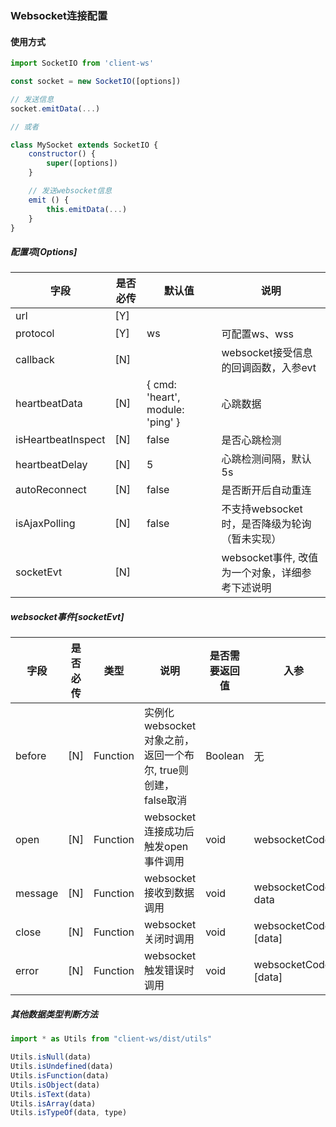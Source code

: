 ### Websocket连接配置

#### 使用方式
```javascript
import SocketIO from 'client-ws'

const socket = new SocketIO([options])

// 发送信息
socket.emitData(...)

// 或者

class MySocket extends SocketIO {
    constructor() {
        super([options])
    }

    // 发送websocket信息
    emit () {
        this.emitData(...)
    }
}

```

##### 配置项[Options]

|字段|是否必传|默认值|说明|
|-|-|-|-|
|url|[Y]|||
|protocol|[Y]|ws|可配置ws、wss|
|callback|[N]|  |websocket接受信息的回调函数，入参evt|
|heartbeatData|[N]|{ cmd: 'heart', module: 'ping' }|心跳数据|
|isHeartbeatInspect|[N]|false|是否心跳检测|
|heartbeatDelay|[N]|5|心跳检测间隔，默认5s|
|autoReconnect|[N]|false|是否断开后自动重连|
|isAjaxPolling|[N]|false|不支持websocket时，是否降级为轮询（暂未实现）|
|socketEvt|[N]|  |websocket事件, 改值为一个对象，详细参考下述说明|

##### websocket事件[socketEvt]
|字段|是否必传|类型|说明|是否需要返回值|入参|
|-|-|-|-|-|-|
|before|[N]|Function|实例化websocket对象之前，返回一个布尔, true则创建，false取消| Boolean |无|
|open|[N]|Function|websocket连接成功后触发open事件调用|void|websocketCode|
|message|[N]|Function|websocket接收到数据调用|void|websocketCode, data|
|close|[N]|Function|websocket关闭时调用|void|websocketCode, [data]|
|error|[N]|Function|websocket触发错误时调用|void|websocketCode, [data]|


##### 其他数据类型判断方法

```javascript
import * as Utils from "client-ws/dist/utils"

Utils.isNull(data)
Utils.isUndefined(data)
Utils.isFunction(data)
Utils.isObject(data)
Utils.isText(data)
Utils.isArray(data)
Utils.isTypeOf(data, type)
```